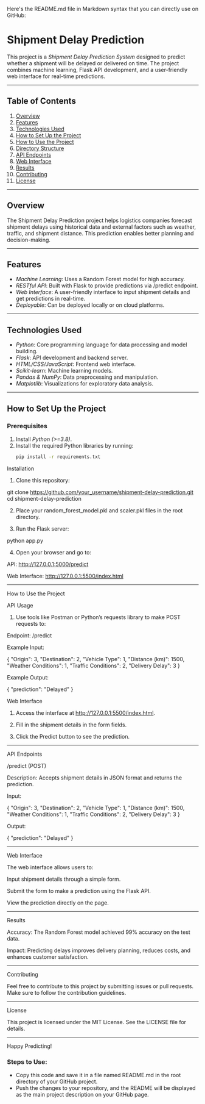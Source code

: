 Here's the README.md file in Markdown syntax that you can directly use on GitHub:

# Shipment Delay Prediction

This project is a *Shipment Delay Prediction System* designed to predict whether a shipment will be delayed or delivered on time. The project combines machine learning, Flask API development, and a user-friendly web interface for real-time predictions.

---

## Table of Contents

1. [Overview](#overview)
2. [Features](#features)
3. [Technologies Used](#technologies-used)
4. [How to Set Up the Project](#how-to-set-up-the-project)
5. [How to Use the Project](#how-to-use-the-project)
6. [Directory Structure](#directory-structure)
7. [API Endpoints](#api-endpoints)
8. [Web Interface](#web-interface)
9. [Results](#results)
10. [Contributing](#contributing)
11. [License](#license)

---

## Overview

The Shipment Delay Prediction project helps logistics companies forecast shipment delays using historical data and external factors such as weather, traffic, and shipment distance. This prediction enables better planning and decision-making.

---

## Features

- *Machine Learning*: Uses a Random Forest model for high accuracy.
- *RESTful API*: Built with Flask to provide predictions via /predict endpoint.
- *Web Interface*: A user-friendly interface to input shipment details and get predictions in real-time.
- *Deployable*: Can be deployed locally or on cloud platforms.

---

## Technologies Used

- *Python*: Core programming language for data processing and model building.
- *Flask*: API development and backend server.
- *HTML/CSS/JavaScript*: Frontend web interface.
- *Scikit-learn*: Machine learning models.
- *Pandas & NumPy*: Data preprocessing and manipulation.
- *Matplotlib*: Visualizations for exploratory data analysis.

---

## How to Set Up the Project

### Prerequisites
1. Install *Python (>=3.8)*.
2. Install the required Python libraries by running:
   ```bash
   pip install -r requirements.txt

Installation

1. Clone this repository:

git clone https://github.com/your_username/shipment-delay-prediction.git
cd shipment-delay-prediction


2. Place your random_forest_model.pkl and scaler.pkl files in the root directory.


3. Run the Flask server:

python app.py


4. Open your browser and go to:

API: http://127.0.0.1:5000/predict

Web Interface: http://127.0.0.1:5500/index.html





---

How to Use the Project

API Usage

1. Use tools like Postman or Python’s requests library to make POST requests to:

Endpoint: /predict

Example Input:

{
    "Origin": 3,
    "Destination": 2,
    "Vehicle Type": 1,
    "Distance (km)": 1500,
    "Weather Conditions": 1,
    "Traffic Conditions": 2,
    "Delivery Delay": 3
}

Example Output:

{
    "prediction": "Delayed"
}




Web Interface

1. Access the interface at http://127.0.0.1:5500/index.html.


2. Fill in the shipment details in the form fields.


3. Click the Predict button to see the prediction.




---

API Endpoints

/predict (POST)

Description: Accepts shipment details in JSON format and returns the prediction.

Input:

{
    "Origin": 3,
    "Destination": 2,
    "Vehicle Type": 1,
    "Distance (km)": 1500,
    "Weather Conditions": 1,
    "Traffic Conditions": 2,
    "Delivery Delay": 3
}

Output:

{
    "prediction": "Delayed"
}



---

Web Interface

The web interface allows users to:

Input shipment details through a simple form.

Submit the form to make a prediction using the Flask API.

View the prediction directly on the page.



---

Results

Accuracy: The Random Forest model achieved 99% accuracy on the test data.

Impact: Predicting delays improves delivery planning, reduces costs, and enhances customer satisfaction.



---

Contributing

Feel free to contribute to this project by submitting issues or pull requests. Make sure to follow the contribution guidelines.


---

License

This project is licensed under the MIT License. See the LICENSE file for details.


---

Happy Predicting!

### Steps to Use:
- Copy this code and save it in a file named README.md in the root directory of your GitHub project.
- Push the changes to your repository, and the README will be displayed as the main project description on your GitHub page.
